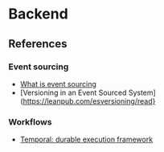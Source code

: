 # Backend

## References

### Event sourcing

* [What is event sourcing](https://www.eventstore.com/blog/what-is-event-sourcing)
* [Versioning in an Event Sourced System](https://leanpub.com/esversioning/read}

### Workflows

* [Temporal: durable execution framework](https://temporal.io/)
